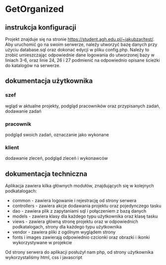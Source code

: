 # GetOrganized

## instrukcja konfiguracji
Projekt znajduje się na stronie https://student.agh.edu.pl/~jakubzar/test/. Aby uruchomić go na swoim serwerze, należy utworzyć bazę danych przy użyciu database.sql oraz dokonać edycji w pliku config.php. Należy to zrobić umieszczając odpowiednie dane logowania do utworzonej bazy w liniach 3-6, oraz linie 24, 26 i 27 podmienić na odpowiednio opisane ścieżki do katalogów na serwerze.

## dokumentacja użytkownika

### szef
wgląd w aktualne projekty, podgląd pracowników oraz przypisanych zadań, dodawanie zadań

### pracownik
podgląd swoich zadań, oznaczanie jako wykonane

### klient
dodawanie zleceń, podgląd zleceń i wykonawców

## dokumentacja techniczna
Aplikacja zawiera kilka głównych modułów, znajdujących się w kolejnych podkatalogach:
- common - zawiera logowanie i rejestrację od strony serwera
- controllers - zawiera akcje dodawania projektu oraz pojedynczego tasku
- dao - zawiera plik z zapytaniami sql i połączeniem z bazą danych
- models - zawiera klasy dla każdego typu użytkownika oraz klasę tasku
- views - zawiera główną stronę projektu oraz w odpowiednich podkatalogach, strony dla każdego typu użytkownika
- vendor - zawiera pliki z ogólnym wyglądem strony
- fonts i images zawierają odpowiednio czcionki oraz obrazki i ikonki wykorzystywane w projekcie

Od strony serwera do aplikacji posłużył nam php, od strony użytkownika wykorzystaliśmy html, css i javascript
